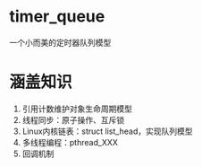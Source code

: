 # timer_queue
一个小而美的定时器队列模型

# 涵盖知识
1. 引用计数维护对象生命周期模型
2. 线程同步：原子操作、互斥锁
3. Linux内核链表：struct list_head，实现队列模型
4. 多线程编程：pthread_XXX
5. 回调机制
